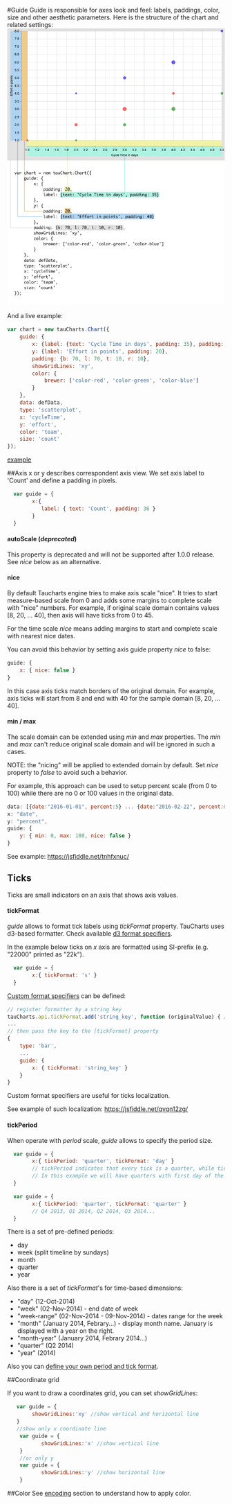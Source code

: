 #Guide
Guide is responsible for axes look and feel: labels, paddings, color, size and other aesthetic parameters. Here is the structure of the chart and related settings:
![guide](../images/guide.png)

And a live example:

```javascript
var chart = new tauCharts.Chart({
    guide: {
        x: {label: {text: 'Cycle Time in days', padding: 35}, padding: 20},
        y: {label: 'Effort in points', padding: 20},
        padding: {b: 70, l: 70, t: 10, r: 10},
        showGridLines: 'xy',
        color: {
            brewer: ['color-red', 'color-green', 'color-blue']
        }
    },
    data: defData,
    type: 'scatterplot',
    x: 'cycleTime',
    y: 'effort',
    color: 'team',
    size: 'count'
});
```
[example](https://jsfiddle.net/taucharts/ry010e5m/)

##Axis
x or y describes correspondent axis view. We set axis label to 'Count' and define a padding in pixels.
```javascript
  var guide = {
        x:{
           label: { text: 'Count', padding: 36 }
        }
  }
```

#### autoScale (*deprecated*)

This property is deprecated and will not be supported after 1.0.0 release. See *nice* below as an alternative.

#### nice

By default Taucharts engine tries to make axis scale "nice". It tries to start measure-based scale from 0 and adds some margins to complete scale with "nice" numbers. For example, if original scale domain contains values [8, 20, ... 40], then axis will have ticks from 0 to 45.

For the time scale *nice* means adding margins to start and complete scale with nearest nice dates.

You can avoid this behavior by setting axis guide property *nice* to false:

```javascript
guide: {
    x: { nice: false }
}
```

In this case axis ticks match borders of the original domain. For example, axis ticks will start from 8 and end with 40 for the sample domain [8, 20, ... 40].

#### min / max

The scale domain can be extended using *min* and *max* properties. The *min* and *max* can't reduce original scale domain and will be ignored in such a cases.

NOTE: the "nicing" will be applied to extended domain by default. Set *nice* property to *false* to avoid such a behavior.

For example, this approach can be used to setup percent scale (from 0 to 100) while there are no 0 or 100 values in the original data.

```javascript
data: [{date:"2016-01-01", percent:5} ... {date:"2016-02-22", percent:85}],
x: "date",
y: "percent",
guide: {
    y: { min: 0, max: 100, nice: false }
}
```
See example: https://jsfiddle.net/tnhfxnuc/

## Ticks

Ticks are small indicators on an axis that shows axis values.

#### tickFormat

*guide* allows to format tick labels using *tickFormat* property. TauCharts uses d3-based formatter. Check available [d3 format specifiers](https://github.com/mbostock/d3/wiki/Formatting#d3_format).

In the example below ticks on *x* axis are formatted using SI-prefix (e.g. "22000" printed as "22k").

```javascript
  var guide = {
        x:{ tickFormat: 's' }
  }
```
[Custom format specifiers](../plugins/customticks.md#how-to-add-a-custom-tick-format) can be defined:
```javascript
// register formatter by a string key
tauCharts.api.tickFormat.add('string_key', function (originalValue) { /* formatter */ })
...
// then pass the key to the [tickFormat] property
{
    type: 'bar',
    ...
    guide: {
        x: { tickFormat: 'string_key' }
    }
}
```
Custom format specifiers are useful for ticks localization.

See example of such localization: https://jsfiddle.net/qvqn12zg/

#### tickPeriod

When operate with *period* scale, *guide* allows to specify the period size.

```javascript
  var guide = {
        x:{ tickPeriod: 'quarter', tickFormat: 'day' }
        // tickPeriod indicates that every tick is a quarter, while tickFormat sets how tick value will be displayed
        // In this example we will have quarters with first day of the quarter: 01-Jan-2014, 01-Apr-2014, 01-Jul-2014, 01-Oct-2014...
  }
```

```javascript
  var guide = {
        x:{ tickPeriod: 'quarter', tickFormat: 'quarter' }
        // Q4 2013, Q1 2014, Q2 2014, Q3 2014...
  }
```

There is a set of pre-defined periods:
- day
- week (split timeline by sundays)
- month
- quarter
- year

Also there is a set of *tickFormat*'s for time-based dimensions:
- "day" (12-Oct-2014)
- "week" (02-Nov-2014) - end date of week
- "week-range" (02-Nov-2014 - 09-Nov-2014) - dates range for the week
- "month" (January 2014, Febrary...) - display month name. January is displayed with a year on the right.
- "month-year" (January 2014, Febrary 2014...)
- "quarter" (Q2 2014)
- "year" (2014)

Also you can [define your own period and tick format](../plugins/customticks.md).

##Coordinate grid

If you want to draw a coordinates grid, you can set *showGridLines*:
```javascript
   var guide = {
        showGridLines:'xy' //show vertical and horizontal line
   }
   //show only x coordinate line
    var guide = {
           showGridLines:'x' //show vertical line
    }
    //or only y
    var guide = {
           showGridLines:'y' //show horizontal line
    }
```

##Color
See [encoding](../advanced/encoding.md#custom-colors-for-encoding-color-value) section to understand how to apply color.
